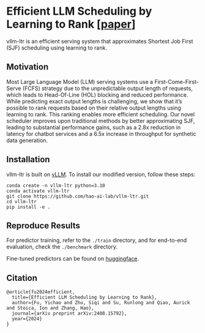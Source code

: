# Efficient LLM Scheduling by Learning to Rank [[paper](https://arxiv.org/abs/2408.15792)]

vllm-ltr is an efficient serving system that approximates Shortest Job First (SJF) scheduling using learning to rank.

## Motivation
Most Large Language Model (LLM) serving systems use a First-Come-First-Serve (FCFS) strategy due to the unpredictable output length of requests, which leads to Head-Of-Line (HOL) blocking and reduced performance. While predicting exact output lengths is challenging, we show that it’s possible to rank requests based on their relative output lengths using learning to rank. This ranking enables more efficient scheduling. Our novel scheduler improves upon traditional methods by better approximating SJF, leading to substantial performance gains, such as a 2.8x reduction in latency for chatbot services and a 6.5x increase in throughput for synthetic data generation.

## Installation

vllm-ltr is built on [vLLM](https://github.com/vllm-project/vllm). To install our modified version, follow these steps:

```
conda create -n vllm-ltr python=3.10
conda activate vllm-ltr
git clone https://github.com/hao-ai-lab/vllm-ltr.git
cd vllm-ltr
pip install -e .  
```

## Reproduce Results

For predictor training, refer to the `./train` directory, and for end-to-end evaluation, check the `./benchmark` directory.

Fine-tuned predictors can be found on [huggingface](https://huggingface.co/LLM-ltr/OPT-Predictors).

## Citation
```
@article{fu2024efficient,
  title={Efficient LLM Scheduling by Learning to Rank},
  author={Fu, Yichao and Zhu, Siqi and Su, Runlong and Qiao, Aurick and Stoica, Ion and Zhang, Hao},
  journal={arXiv preprint arXiv:2408.15792},
  year={2024}
}
```